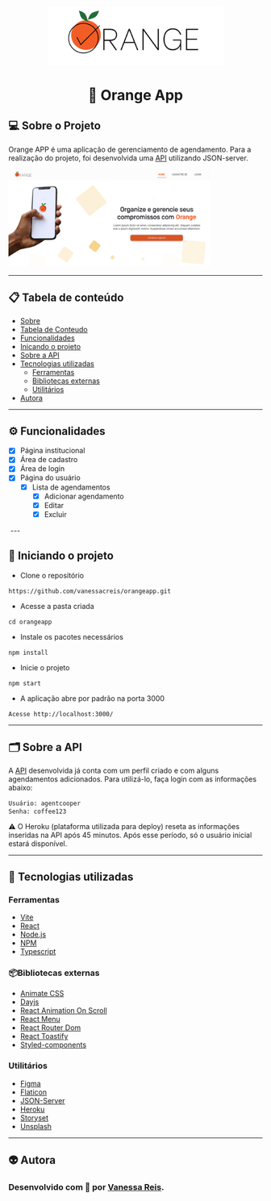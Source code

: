 <p align="center">
    <img src="./src/assets/readme/orange-logo.png" width="350" title="hover text">
</p>
<h1 align="center">📅 Orange App</h1>

## 💻 Sobre o Projeto

Orange APP é uma aplicação de gerenciamento de agendamento.
Para a realização do projeto, foi desenvolvida uma <a href="https://orangeapirest.herokuapp.com/">API</a> utilizando JSON-server.

 <img alt="" src="./src/assets/readme/tela-inicial.png" width="400px">

---

## 📋 Tabela de conteúdo

- [Sobre](#💻-sobre-o-projeto)
- [Tabela de Conteudo](#📋-tabela-de-conteúdo)
- [Funcionalidades](#⚙️-funcionalidades)
- [Inicando o projeto](#🏁-iniciando-o-projeto)
- [Sobre a API](#🗂️-sobre-a-api)
- [Tecnologias utilizadas](#🧰-tecnologias-utilizadas)
    - [Ferramentas](#ferramentas)
    - [Bibliotecas externas](#📦bibliotecas-externas)
    - [Utilitários](#utilitários)
- [Autora](#👽-autora)
---
 
## ⚙️ Funcionalidades

- [x] Página institucional
- [x] Área de cadastro
- [x] Área de login
- [x] Página do usuário
  - [x] Lista de agendamentos
    - [x] Adicionar agendamento
    - [x] Editar
    - [x] Excluir

 <img alt="" src="./src/assets/readme/tela-do-usuário.png" width="400px">
---

## 🏁 Iniciando o projeto

- Clone o repositório

```
https://github.com/vanessacreis/orangeapp.git
```

- Acesse a pasta criada

```
cd orangeapp
```

- Instale os pacotes necessários

```
npm install
```

- Inicie o projeto

```
npm start
```

- A aplicação abre por padrão na porta 3000

```
Acesse http://localhost:3000/
```

---
## 🗂️ Sobre a API
A <a href="https://orangeapirest.herokuapp.com/">API</a> desenvolvida já conta com um perfil criado e com alguns agendamentos adicionados. Para utilizá-lo, faça login com as informações abaixo:

```
Usuário: agentcooper
Senha: coffee123
```

⚠️ O Heroku (plataforma utilizada para deploy) reseta as informações inseridas na API após 45 minutos. Após esse período, só o usuário inicial estará disponível.

---

## 🧰 Tecnologias utilizadas

### Ferramentas

- [Vite](https://vitejs.dev/blog/announcing-vite2.html)
- [React](https://pt-br.reactjs.org/)
- [Node.js](https://nodejs.org/en/)
- [NPM](https://www.npmjs.com/)
- [Typescript](https://www.typescriptlang.org/)

### 📦Bibliotecas externas

- [Animate CSS](https://animate.style/)
- [Dayjs](https://day.js.org/)
- [React Animation On Scroll](https://www.npmjs.com/package/react-animation-on-scroll)
- [React Menu](https://szhsin.github.io/react-menu/)
- [React Router Dom](https://www.npmjs.com/package/react-router-dom)
- [React Toastify](https://www.npmjs.com/package/react-toastify)
- [Styled-components](https://styled-components.com/)

### Utilitários

- [Figma](https://www.figma.com/)
- [Flaticon](https://www.flaticon.com/br/)
- [JSON-Server](https://my-json-server.typicode.com/)
- [Heroku](heroku.com)
- [Storyset](https://storyset.com/)
- [Unsplash](https://unsplash.com/)

---
## 👽 Autora

### Desenvolvido com 🧡 por <a href="https://www.linkedin.com/in/vanessacreisbh/">Vanessa Reis</a>.